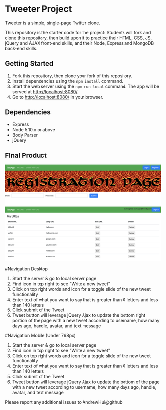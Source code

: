 # Tweeter Project

Tweeter is a simple, single-page Twitter clone.

This repository is the starter code for the project: Students will fork and clone this repository, then build upon it to practice their HTML, CSS, JS, jQuery and AJAX front-end skills, and their Node, Express and MongoDB back-end skills.

## Getting Started

1. Fork this repository, then clone your fork of this repository.
2. Install dependencies using the `npm install` command.
3. Start the web server using the `npm run local` command. The app will be served at <http://localhost:8080/>.
4. Go to <http://localhost:8080/> in your browser.

## Dependencies

- Express
- Node 5.10.x or above
- Body Parser
- jQuery

## Final Product

!["Screenshot of the registration page"](https://github.com/AndrewHui/w3/blob/master/tinyapp/Docs/RegistrationPage.png)
!["Screenshot of the URL home page"](https://github.com/AndrewHui/w3/blob/master/tinyapp/Docs/URLhomepage.png)

#Navigation Desktop

1. Start the server & go to local server page
2. Find icon in top right to see "Write a new tweet"
3. Click on top right words and icon for a toggle slide of the new tweet functionality
4. Enter text of what you want to say that is greater than 0 letters and less than 140 letters
5. Click submit of the Tweet
6. Tweet button will leverage jQuery Ajax to update the bottom right portion of the page with a new tweet according to username, how many days ago, handle, avatar, and text message

#Navigation Mobile (Under 768px)

1. Start the server & go to local server page
2. Find icon in top right to see "Write a new tweet"
3. Click on top right words and icon for a toggle slide of the new tweet functionality
4. Enter text of what you want to say that is greater than 0 letters and less than 140 letters
5. Click submit of the Tweet
6. Tweet button will leverage jQuery Ajax to update the bottom of the page with a new tweet according to username, how many days ago, handle, avatar, and text message






Please report any additional issues to AndrewHui@github